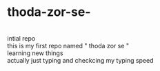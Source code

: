 # thoda-zor-se-
<br>
intial repo 
<br> 
this is my first repo named " thoda zor se " 
<br> 
learning new things 
<br> 
actually just typing and checkcing my typing speed 
